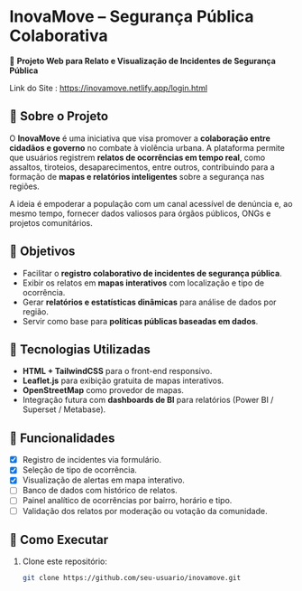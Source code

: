 # InovaMove – Segurança Pública Colaborativa

🚨 **Projeto Web para Relato e Visualização de Incidentes de Segurança Pública**

 Link do Site : https://inovamove.netlify.app/login.html
 
## 📌 Sobre o Projeto

O **InovaMove** é uma iniciativa que visa promover a **colaboração entre cidadãos e governo** no combate à violência urbana. A plataforma permite que usuários registrem **relatos de ocorrências em tempo real**, como assaltos, tiroteios, desaparecimentos, entre outros, contribuindo para a formação de **mapas e relatórios inteligentes** sobre a segurança nas regiões.

A ideia é empoderar a população com um canal acessível de denúncia e, ao mesmo tempo, fornecer dados valiosos para órgãos públicos, ONGs e projetos comunitários.

## 🎯 Objetivos

- Facilitar o **registro colaborativo de incidentes de segurança pública**.
- Exibir os relatos em **mapas interativos** com localização e tipo de ocorrência.
- Gerar **relatórios e estatísticas dinâmicas** para análise de dados por região.
- Servir como base para **políticas públicas baseadas em dados**.

## 🧰 Tecnologias Utilizadas

- **HTML + TailwindCSS** para o front-end responsivo.
- **Leaflet.js** para exibição gratuita de mapas interativos.
- **OpenStreetMap** como provedor de mapas.
- Integração futura com **dashboards de BI** para relatórios (Power BI / Superset / Metabase).

## 📍 Funcionalidades

- [x] Registro de incidentes via formulário.
- [x] Seleção de tipo de ocorrência.
- [x] Visualização de alertas em mapa interativo.
- [ ] Banco de dados com histórico de relatos.
- [ ] Painel analítico de ocorrências por bairro, horário e tipo.
- [ ] Validação dos relatos por moderação ou votação da comunidade.

## 🚀 Como Executar

1. Clone este repositório:
   ```bash
   git clone https://github.com/seu-usuario/inovamove.git
